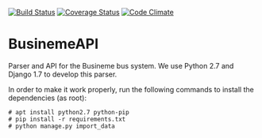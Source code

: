 [![Build Status](https://travis-ci.org/Busineme/BusinemeAPI.svg)](https://travis-ci.org/Busineme/BusinemeAPI)
[![Coverage Status](https://coveralls.io/repos/Busineme/BusinemeAPI/badge.svg?branch=api_setup)](https://coveralls.io/r/Busineme/BusinemeAPI?branch=api_setup)
[![Code Climate](https://codeclimate.com/repos/5529f8ade30ba030cd00103b/badges/64d341935a998d759abe/gpa.svg)](https://codeclimate.com/repos/5529f8ade30ba030cd00103b/feed)



# BusinemeAPI
Parser and API for the Busineme bus system. We use Python 2.7 and Django 1.7 to develop this parser.

In order to make it work properly, run the following commands to install the dependencies (as root):

```shell
# apt install python2.7 python-pip
# pip install -r requirements.txt
# python manage.py import_data
```

